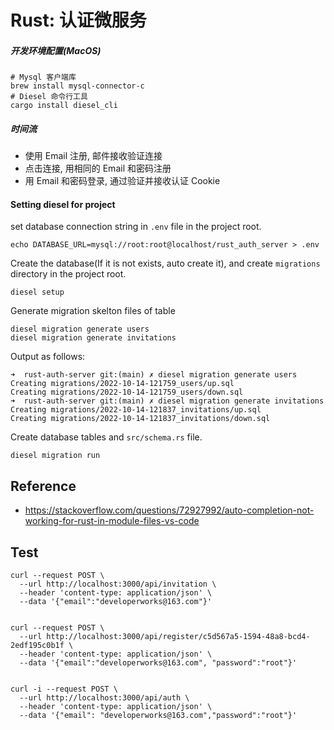 # Rust: 认证微服务

##### 开发环境配置(MacOS)

```
# Mysql 客户端库
brew install mysql-connector-c
# Diesel 命令行工具
cargo install diesel_cli
```

##### 时间流

- 使用 Email 注册, 邮件接收验证连接
- 点击连接, 用相同的 Email 和密码注册
- 用 Email 和密码登录, 通过验证并接收认证 Cookie

#### Setting diesel for project

set database connection string in `.env` file in the project root.
```
echo DATABASE_URL=mysql://root:root@localhost/rust_auth_server > .env
```

Create the database(If it is not exists, auto create it), and create `migrations` directory in the project root.

```
diesel setup
```


Generate migration skelton files of table
```
diesel migration generate users
diesel migration generate invitations
```

Output as follows:
```
➜  rust-auth-server git:(main) ✗ diesel migration generate users
Creating migrations/2022-10-14-121759_users/up.sql
Creating migrations/2022-10-14-121759_users/down.sql
➜  rust-auth-server git:(main) ✗ diesel migration generate invitations
Creating migrations/2022-10-14-121837_invitations/up.sql
Creating migrations/2022-10-14-121837_invitations/down.sql
```

Create database tables and `src/schema.rs` file.

```
diesel migration run
```


## Reference

- https://stackoverflow.com/questions/72927992/auto-completion-not-working-for-rust-in-module-files-vs-code


## Test

```
curl --request POST \
  --url http://localhost:3000/api/invitation \
  --header 'content-type: application/json' \
  --data '{"email":"developerworks@163.com"}'


curl --request POST \
  --url http://localhost:3000/api/register/c5d567a5-1594-48a8-bcd4-2edf195c0b1f \
  --header 'content-type: application/json' \
  --data '{"email":"developerworks@163.com", "password":"root"}'


curl -i --request POST \
  --url http://localhost:3000/api/auth \
  --header 'content-type: application/json' \
  --data '{"email": "developerworks@163.com","password":"root"}'
```